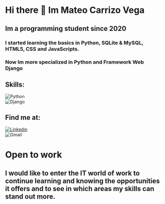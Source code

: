 # Hi there 👋 Im Mateo Carrizo Vega
## Im a programming student since 2020

### I started learning the basics in Python, SQLite & MySQL, HTML5, CSS and JavaScripts.
### Now Im more specialized in Python and Framework Web Django

## Skills:
![Python](https://img.shields.io/badge/Python-blue?style=for-the-badge&logo=python&logoColor=white&labelColor=black)</br>
![Django](https://img.shields.io/badge/Django-success?style=for-the-badge&logo=django&logoColor=white&labelColor=black)

## Find me at:
[![Linkedin](https://img.shields.io/badge/Linkedin-Mateo_Carrizo_Vega-blue?style=for-the-badge&logo=linkedin&logoColor=white&labelColor=black)](https://www.linkedin.com/in/mateocarrizovega/)</br>
![Gmail](https://img.shields.io/badge/Gmail-red?style=for-the-badge&logo=gmail&logoColor=white&labelColor=black)

# Open to work 
## I would like to enter the IT world of work to continue learning and knowing the opportunities it offers and to see in which areas my skills can stand out more.
